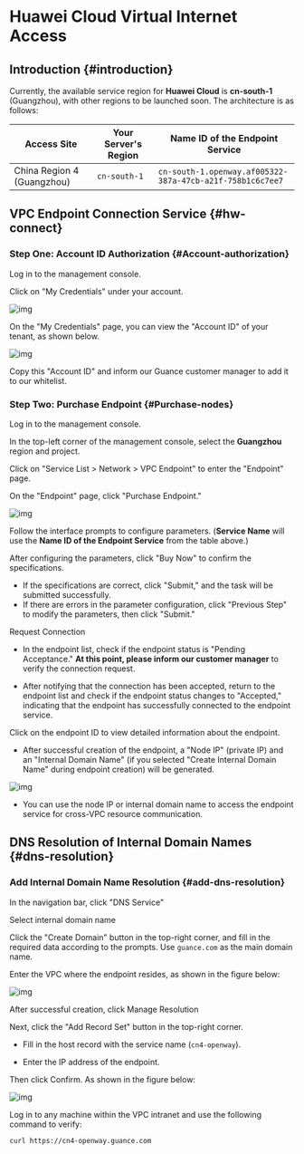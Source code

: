 # Huawei Cloud Virtual Internet Access

## Introduction {#introduction}

Currently, the available service region for **Huawei Cloud** is **cn-south-1** (Guangzhou), with other regions to be launched soon. The architecture is as follows:

| Access Site         | Your Server's Region | Name ID of the Endpoint Service                                  |
| ------------------- | -------------------- | ---------------------------------------------------------------- |
| China Region 4 (Guangzhou) | `cn-south-1`            | `cn-south-1.openway.af005322-387a-47cb-a21f-758b1c6c7ee7` |

## VPC Endpoint Connection Service {#hw-connect}

### Step One: Account ID Authorization {#Account-authorization}

Log in to the management console.

Click on "My Credentials" under your account.

![img](https://static.guance.com/images/datakit/vpcep_01.png)

On the "My Credentials" page, you can view the "Account ID" of your tenant, as shown below.

![img](https://static.guance.com/images/datakit/vpcep_02.png)

Copy this "Account ID" and inform our Guance customer manager to add it to our whitelist.

### Step Two: Purchase Endpoint {#Purchase-nodes}

Log in to the management console.

In the top-left corner of the management console, select the **Guangzhou** region and project.

Click on "Service List > Network > VPC Endpoint" to enter the "Endpoint" page.

On the "Endpoint" page, click "Purchase Endpoint."

![img](https://static.guance.com/images/datakit/vpcep_03.png)

Follow the interface prompts to configure parameters. (**Service Name** will use the **Name ID of the Endpoint Service** from the table above.)

After configuring the parameters, click "Buy Now" to confirm the specifications.

- If the specifications are correct, click "Submit," and the task will be submitted successfully.
- If there are errors in the parameter configuration, click "Previous Step" to modify the parameters, then click "Submit."

Request Connection

- In the endpoint list, check if the endpoint status is "Pending Acceptance." **At this point, please inform our customer manager** to verify the connection request.

- After notifying that the connection has been accepted, return to the endpoint list and check if the endpoint status changes to "Accepted," indicating that the endpoint has successfully connected to the endpoint service.

Click on the endpoint ID to view detailed information about the endpoint.

- After successful creation of the endpoint, a "Node IP" (private IP) and an "Internal Domain Name" (if you selected "Create Internal Domain Name" during endpoint creation) will be generated.

![img](https://static.guance.com/images/datakit/vpcep_04.png)

- You can use the node IP or internal domain name to access the endpoint service for cross-VPC resource communication.

## DNS Resolution of Internal Domain Names {#dns-resolution}

### Add Internal Domain Name Resolution {#add-dns-resolution}

In the navigation bar, click "DNS Service"

Select internal domain name

Click the "Create Domain" button in the top-right corner, and fill in the required data according to the prompts. Use `guance.com` as the main domain name.

Enter the VPC where the endpoint resides, as shown in the figure below:

![img](https://static.guance.com/images/datakit/vpcep_05.png)

After successful creation, click Manage Resolution

Next, click the "Add Record Set" button in the top-right corner.

- Fill in the host record with the service name (`cn4-openway`).

- Enter the IP address of the endpoint.

Then click Confirm. As shown in the figure below:

![img](https://static.guance.com/images/datakit/vpcep_06.png)

Log in to any machine within the VPC intranet and use the following command to verify:

```shell
curl https://cn4-openway.guance.com
```